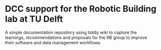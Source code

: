# DCC support for the Robotic Building lab at TU Delft
A simple documentation repository using tiddly wiki to capture the learnings, recommendations and proposals for the RB group to improve their software and data management workflows.

